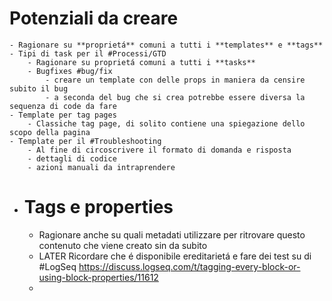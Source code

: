 # Potenziali da creare
	- Ragionare su **proprietá** comuni a tutti i **templates** e **tags**
	- Tipi di task per il #Processi/GTD
		- Ragionare su proprietá comuni a tutti i **tasks**
		- Bugfixes #bug/fix
			- creare un template con delle props in maniera da censire subito il bug
			- a seconda del bug che si crea potrebbe essere diversa la sequenza di code da fare
	- Template per tag pages
		- Classiche tag page, di solito contiene una spiegazione dello scopo della pagina
	- Template per il #Troubleshooting
		- Al fine di circoscrivere il formato di domanda e risposta
		- dettagli di codice
		- azioni manuali da intraprendere
- # Tags e properties
	- Ragionare anche su quali metadati utilizzare per ritrovare questo contenuto che viene creato sin da subito
	- LATER Ricordare che é disponibile  ereditarietá e fare dei test su di #LogSeq https://discuss.logseq.com/t/tagging-every-block-or-using-block-properties/11612
	-